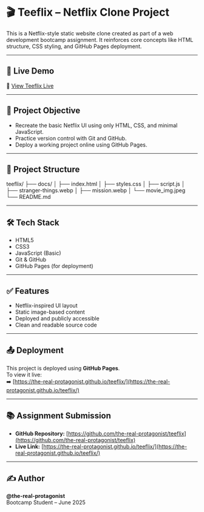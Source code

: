 # 🎬 Teeflix – Netflix Clone Project

This is a Netflix-style static website clone created as part of a web development bootcamp assignment. It reinforces core concepts like HTML structure, CSS styling, and GitHub Pages deployment.

---

## 🚀 Live Demo

🔗 [View Teeflix Live](https://the-real-protagonist.github.io/teeflix/)

---

## 🧠 Project Objective

- Recreate the basic Netflix UI using only HTML, CSS, and minimal JavaScript.
- Practice version control with Git and GitHub.
- Deploy a working project online using GitHub Pages.

---

## 📁 Project Structure

teeflix/
├── docs/
│ ├── index.html
│ ├── styles.css
│ ├── script.js
│ ├── stranger-things.webp
│ ├── mission.webp
│ └── movie_img.jpeg
└── README.md

---

## 🛠️ Tech Stack

- HTML5
- CSS3
- JavaScript (Basic)
- Git & GitHub
- GitHub Pages (for deployment)

---

## ✅ Features

- Netflix-inspired UI layout
- Static image-based content
- Deployed and publicly accessible
- Clean and readable source code

---

## 📤 Deployment

This project is deployed using **GitHub Pages**.  
To view it live:  
➡️ [https://the-real-protagonist.github.io/teeflix/](https://the-real-protagonist.github.io/teeflix/)

---

## 📚 Assignment Submission

- **GitHub Repository:** [https://github.com/the-real-protagonist/teeflix](https://github.com/the-real-protagonist/teeflix)
- **Live Link:** [https://the-real-protagonist.github.io/teeflix/](https://the-real-protagonist.github.io/teeflix/)

---

## ✍️ Author

**@the-real-protagonist**  
Bootcamp Student – June 2025
